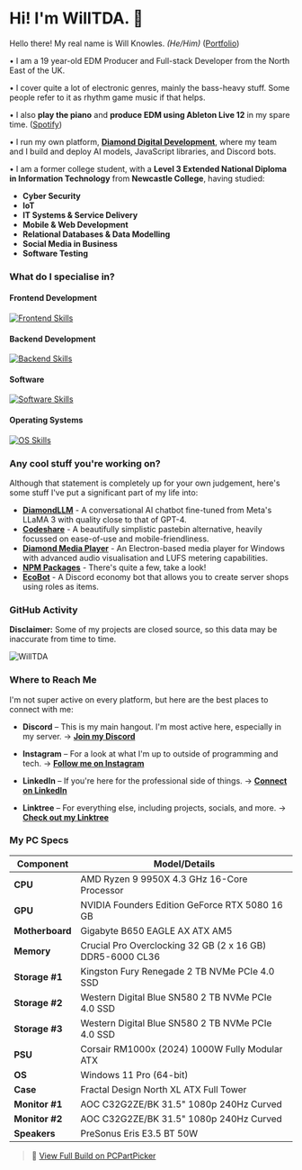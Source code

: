 # Hi! I'm WillTDA. 👋
Hello there! My real name is Will Knowles. *(He/Him)* ([Portfolio](https://willknowl.es/))

• I am a 19 year-old EDM Producer and Full-stack Developer from the North East of the UK.

• I cover quite a lot of electronic genres, mainly the bass-heavy stuff. Some people refer to it as rhythm game music if that helps.

• I also **play the piano** and **produce EDM using Ableton Live 12** in my spare time. ([Spotify](https://open.spotify.com/playlist/7Amsod9O69ZLCNzVnHprad))

• I run my own platform, **[Diamond Digital Development](https://diamonddigital.dev/)**, where my team and I build and deploy AI models, JavaScript libraries, and Discord bots.

• I am a former college student, with a **Level 3 Extended National Diploma in Information Technology** from **Newcastle College**, having studied:
  - **Cyber Security**
  - **IoT**
  - **IT Systems & Service Delivery**
  - **Mobile & Web Development**
  - **Relational Databases & Data Modelling**
  - **Social Media in Business**
  - **Software Testing**

### What do I specialise in?
#### Frontend Development
[![Frontend Skills](https://skillicons.dev/icons?i=js,html,css,bootstrap,electron)](https://skillicons.dev)

#### Backend Development
[![Backend Skills](https://skillicons.dev/icons?i=nodejs,express,mongodb,tensorflow,cloudflare,discordjs)](https://skillicons.dev)

#### Software
[![Software Skills](https://skillicons.dev/icons?i=vscode,github,npm,ps,ai,blender,ableton)](https://skillicons.dev)

#### Operating Systems
[![OS Skills](https://skillicons.dev/icons?i=windows,ubuntu,apple)](https://skillicons.dev)

### Any cool stuff you're working on?

Although that statement is completely up for your own judgement, here's some stuff I've put a significant part of my life into:

- **[DiamondLLM](https://chat.diamonddigital.dev/)** - A conversational AI chatbot fine-tuned from Meta's LLaMA 3 with quality close to that of GPT-4.
- **[Codeshare](https://codeshare.diamonddigital.dev/)** - A beautifully simplistic pastebin alternative, heavily focussed on ease-of-use and mobile-friendliness.
- **[Diamond Media Player](https://github.com/WillTDA/Diamond-Media-Player)** - An Electron-based media player for Windows with advanced audio visualisation and LUFS metering capabilities.
- **[NPM Packages](https://www.npmjs.com/~willtda)** - There's quite a few, take a look!
- **[EcoBot](https://dsc.gg/discord-ecobot)** - A Discord economy bot that allows you to create server shops using roles as items.

### GitHub Activity

**Disclaimer:** Some of my projects are closed source, so this data may be inaccurate from time to time.

![WillTDA](https://github-readme-stats.vercel.app/api?username=WillTDA&show_icons=true&locale=en&theme=dark&hide_border=true&cache_seconds=1800&icon_color=00ffff&text_color=61dafb&title_color=00ffff")

### Where to Reach Me

I'm not super active on every platform, but here are the best places to connect with me:

* **Discord** – This is my main hangout. I'm most active here, especially in my server.
  → [**Join my Discord**](https://diamonddigital.dev/discord)

* **Instagram** – For a look at what I'm up to outside of programming and tech.
  → [**Follow me on Instagram**](https://instagram.com/willtdaofficial)

* **LinkedIn** – If you're here for the professional side of things.
  → [**Connect on LinkedIn**](https://www.linkedin.com/in/will-michael-knowles)

* **Linktree** – For everything else, including projects, socials, and more.
  → [**Check out my Linktree**](https://linktr.ee/willtda)
  
### My PC Specs

| Component       | Model/Details                                             |
| --------------- | --------------------------------------------------------- |
| **CPU**         | AMD Ryzen 9 9950X 4.3 GHz 16-Core Processor               |
| **GPU**         | NVIDIA Founders Edition GeForce RTX 5080 16 GB            |
| **Motherboard** | Gigabyte B650 EAGLE AX ATX AM5                            |
| **Memory**      | Crucial Pro Overclocking 32 GB (2 x 16 GB) DDR5-6000 CL36 |
| **Storage #1**  | Kingston Fury Renegade 2 TB NVMe PCIe 4.0 SSD             |
| **Storage #2**  | Western Digital Blue SN580 2 TB NVMe PCIe 4.0 SSD         |
| **Storage #3**  | Western Digital Blue SN580 2 TB NVMe PCIe 4.0 SSD         |
| **PSU**         | Corsair RM1000x (2024) 1000W Fully Modular ATX            |
| **OS**          | Windows 11 Pro (64-bit)                                   |
| **Case**        | Fractal Design North XL ATX Full Tower                    |
| **Monitor #1**  | AOC C32G2ZE/BK 31.5" 1080p 240Hz Curved                   |
| **Monitor #2**  | AOC C32G2ZE/BK 31.5" 1080p 240Hz Curved                   |
| **Speakers**    | PreSonus Eris E3.5 BT 50W                                 |

> 🔗 [View Full Build on PCPartPicker](https://uk.pcpartpicker.com/list/sBXKNz)
